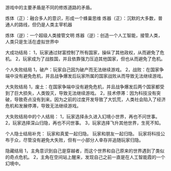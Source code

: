 游戏中的主要矛盾是不同的修炼道路的矛盾。

炼体（正）：融合多人的意识，形成一个蜂巢思维
炼器（正）：沉默的大多数，普通人的路线，但仍是人类主宰机器

炼体（逆）：一个超级人类接管文明
炼器（逆）：创造一个人工智能，接管人类，人类只是生活在虚拟世界中

大成功结局：
1，玩家通过财富控制了所有国家，操纵了其他政权，从而避免了危机。
2，玩家成为了战胜国，并且依靠强力压迫其他国家，但也从而避免了危机。

个人失败结局
1，破产：玩家自己因为破产而无法继续游戏。
2，战败：在国家争端中没有避免危机，并且战争爆发后玩家所属的国家战败从而导致无法继续游戏。

大失败结局
1，废土：在国家争端中没有避免危机，并且战争爆发后两个国家都受到了巨大损失，人类毁灭，导致无法继续游戏。
2，技术停滞：因为科技没有突破，导致奇点没有到来。因为之前的过度开发导致了大饥荒，人类社会陷入了经济危机和发展停滞，导致无法继续游戏。

大失败结局中的个人结局：
1，玩家选择永久进入幻境小世界，再也不问世事。
2，玩家选择深山归隐，再也不问世事。
3，玩家选择飞升其他世界，生死不知。

个人隐士结局补充：
玩家和真爱一起归隐。
玩家和朋友一起归隐。
玩家将科技公布于众，尽管没有避免大失败，但有一小部分人幸存并追随玩家归隐。

隐藏结局
1，主角意识到自己是穿越者，而这个世界和自己原来的世界遇到了类似的奇点危机。
2，主角在空间站上醒来，发现自己之前一直是在人工智能霞的一个幻境中。
